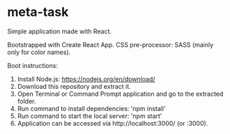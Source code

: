 # meta-task
Simple application made with React.

Bootstrapped with Create React App.
CSS pre-processor: SASS (mainly only for color names).

Boot instructions:
1. Install Node.js: https://nodejs.org/en/download/
2. Download this repository and extract it.
3. Open Terminal or Command Prompt application and go to the extracted folder.
4. Run command to install dependencies: 'npm install'
5. Run command to start the local server: 'npm start'
6. Application can be accessed via http://localhost:3000/ (or <local-ip>:3000).

